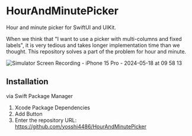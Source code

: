# HourAndMinutePicker
Hour and minute picker for SwiftUI and UIKit.

When we think that "I want to use a picker with multi-columns and fixed labels", it is very tedious and takes longer implementation time than we thought. This repository solves a part of the problem for hour and minute.

![Simulator Screen Recording - iPhone 15 Pro - 2024-05-18 at 09 58 13](https://github.com/yosshi4486/HourAndMinutePicker/assets/9734876/23252c2c-b794-4de2-ac3f-61253626ae42)


## Installation
via Swift Package Manager

1. Xcode Package Dependencies
2. Add Button
3. Enter the repository URL: https://github.com/yosshi4486/HourAndMinutePicker
